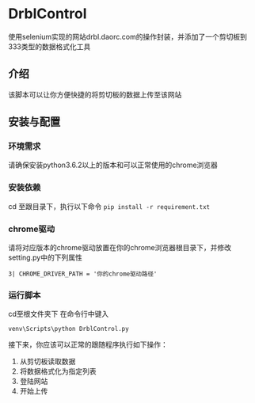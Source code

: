 # DrblControl
使用selenium实现的网站drbl.daorc.com的操作封装，并添加了一个剪切板到333类型的数据格式化工具

## 介绍
该脚本可以让你方便快捷的将剪切板的数据上传至该网站

## 安装与配置
### 环境需求
请确保安装python3.6.2以上的版本和可以正常使用的chrome浏览器

### 安装依赖
cd 至跟目录下，执行以下命令
```pip install -r requirement.txt```

### chrome驱动
请将对应版本的chrome驱动放置在你的chrome浏览器根目录下，并修改setting.py中的下列属性

```3| CHROME_DRIVER_PATH = '你的chrome驱动路径'```

### 运行脚本
cd至根文件夹下 在命令行中键入

```venv\Scripts\python DrblControl.py```

接下来，你应该可以正常的跟随程序执行如下操作：

1. 从剪切板读取数据
2. 将数据格式化为指定列表
3. 登陆网站
4. 开始上传
